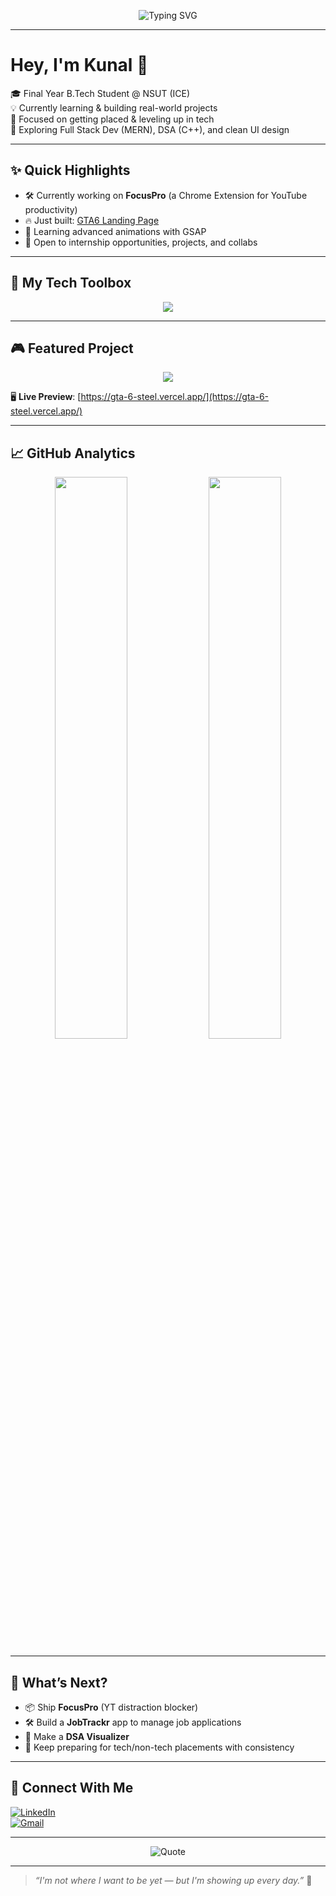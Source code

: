 <p align="center">
  <img src="https://readme-typing-svg.demolab.com?font=Fira+Code&duration=2500&pause=1000&center=true&width=435&lines=Hey+I'm+Kunal+%F0%9F%91%8B;Full+Stack+Dev+(MERN)+%F0%9F%94%A5;C%2B%2B+DSA+Explorer+%F0%9F%A7%A0;Building+and+Learning+Every+Day+%E2%9C%A8" alt="Typing SVG" />
</p>

---

# Hey, I'm Kunal 👋

🎓 Final Year B.Tech Student @ NSUT (ICE)  
💡 Currently learning & building real-world projects  
🧠 Focused on getting placed & leveling up in tech  
🚀 Exploring Full Stack Dev (MERN), DSA (C++), and clean UI design

---

## ✨ Quick Highlights

- 🛠️ Currently working on **FocusPro** (a Chrome Extension for YouTube productivity)
- 🔥 Just built: [GTA6 Landing Page](https://github.com/Kunal13Kashyap/GTA6)
- 🧠 Learning advanced animations with GSAP
- 🤝 Open to internship opportunities, projects, and collabs

---

## 🧰 My Tech Toolbox

<p align="center">
  <img src="https://skillicons.dev/icons?i=html,css,js,tailwind,react,nodejs,express,mongodb,cpp" />
</p>

---

## 🎮 Featured Project

<p align="center">
  <a href="https://github.com/Kunal13Kashyap/GTA6">
    <img src="https://github-readme-stats.vercel.app/api/pin/?username=Kunal13Kashyap&repo=GTA6&theme=radical&border_radius=10&cache_seconds=1" />
  </a>
</p>

🖥️ **Live Preview**: [https://gta-6-steel.vercel.app/](https://gta-6-steel.vercel.app/)

---

## 📈 GitHub Analytics

<p align="center">
  <img src="https://github-readme-stats.vercel.app/api?username=Kunal13Kashyap&show_icons=true&theme=tokyonight&hide_border=true" width="48%" />
  <img src="https://github-readme-streak-stats.herokuapp.com?user=Kunal13Kashyap&theme=tokyonight&hide_border=true" width="48%"/>
</p>

---

## 🚀 What’s Next?

- 📦 Ship **FocusPro** (YT distraction blocker)
- 🛠️ Build a **JobTrackr** app to manage job applications
- 🧪 Make a **DSA Visualizer**
- 🎯 Keep preparing for tech/non-tech placements with consistency

---

## 🤝 Connect With Me

[![LinkedIn](https://img.shields.io/badge/-LinkedIn-0A66C2?style=flat&logo=linkedin&logoColor=white)](https://www.linkedin.com/in/kunal-kashyap-601094170)  
[![Gmail](https://img.shields.io/badge/-Email-D14836?style=flat&logo=gmail&logoColor=white)](mailto:kunalkashyap2015.kk@gmail.com)

---

<p align="center"> 
  <img src="https://quotes-github-readme.vercel.app/api?type=horizontal&theme=tokyonight" alt="Quote">
</p>

---

> *“I'm not where I want to be yet — but I'm showing up every day.”* 💪
